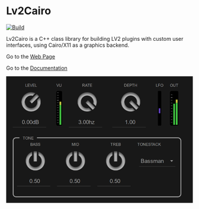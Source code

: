 # Lv2Cairo

[![Build](https://github.com/rerdavies/lv2cairo/actions/workflows/build.yml/badge.svg)](https://github.com/rerdavies/lv2cairo/actions/workflows/build.yml)  

Lv2Cairo is a C++ class library for building LV2 plugins with custom user interfaces, using Cairo/X11 as a graphics backend.

Go to the [Web Page](https://rerdavies.github.io/lv2cairo/)

Go to the [Documentation](https://rerdavies.github.io/lv2cairo/#/documentation/index)


![](website/public/img/SamplePlugin.png)





